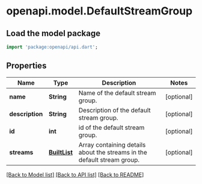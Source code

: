 # openapi.model.DefaultStreamGroup

## Load the model package
```dart
import 'package:openapi/api.dart';
```

## Properties
Name | Type | Description | Notes
------------ | ------------- | ------------- | -------------
**name** | **String** | Name of the default stream group.  | [optional] 
**description** | **String** | Description of the default stream group.  | [optional] 
**id** | **int** | id of the default stream group.  | [optional] 
**streams** | [**BuiltList<BasicStream>**](BasicStream.md) | Array containing details about the streams in the default stream group.  | [optional] 

[[Back to Model list]](../README.md#documentation-for-models) [[Back to API list]](../README.md#documentation-for-api-endpoints) [[Back to README]](../README.md)


